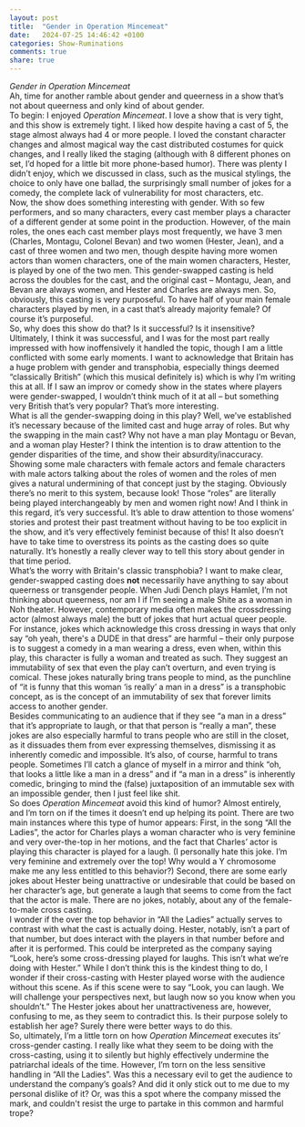 ```yaml
---
layout: post
title:  "Gender in Operation Mincemeat"
date:   2024-07-25 14:46:42 +0100
categories: Show-Ruminations
comments: true
share: true
---
```




*Gender in Operation Mincemeat*<br />
Ah, time for another ramble about gender and queerness in a show that’s not about queerness and only kind of about gender. <br />
To begin: I enjoyed *Operation Mincemeat*. I love a show that is very tight, and this show is extremely tight. I liked how despite having a cast of 5, the stage almost always had 4 or more people. I loved the constant character changes and almost magical way the cast distributed costumes for quick changes, and I really liked the staging (although with 8 different phones on set, I’d hoped for a little bit more phone-based humor). There was plenty I didn’t enjoy, which we discussed in class, such as the musical stylings, the choice to only have one ballad, the surprisingly small number of jokes for a comedy, the complete lack of vulnerability for most characters, etc.<br />
Now, the show does something interesting with gender. With so few performers, and so many characters, every cast member plays a character of a different gender at some point in the production. However, of the main roles, the ones each cast member plays most frequently, we have 3 men (Charles, Montagu, Colonel Bevan) and two women (Hester, Jean), and a cast of three women and two men, though despite having more women actors than women characters, one of the main women characters, Hester, is played by one of the two men. This gender-swapped casting is held across the doubles for the cast, and the original cast – Montagu, Jean, and Bevan are always women, and Hester and Charles are always men. So, obviously, this casting is very purposeful. To have half of your main female characters played by men, in a cast that’s already majority female? Of course it’s purposeful.<br />
So, why does this show do that? Is it successful? Is it insensitive? Ultimately, I think it was successful, and I was for the most part really impressed with how inoffensively it handled the topic, though I am a little conflicted with some early moments. I want to acknowledge that Britain has a huge problem with gender and transphobia, especially things deemed “classically British” (which this musical definitely is) which is why I’m writing this at all. If I saw an improv or comedy show in the states where players were gender-swapped, I wouldn’t think much of it at all – but something very British that’s very popular? That’s more interesting.<br />
What is all the gender-swapping doing in this play? Well, we’ve established it’s necessary because of the limited cast and huge array of roles. But why the swapping in the main cast? Why not have a man play Montagu or Bevan, and a woman play Hester? I think the intention is to draw attention to the gender disparities of the time, and show their absurdity/inaccuracy. Showing some male characters with female actors and female characters with male actors talking about the roles of women and the roles of men gives a natural undermining of that concept just by the staging. Obviously there’s no merit to this system, because look! Those “roles” are literally being played interchangeably by men and women right now! And I think in this regard, it’s very successful. It’s able to draw attention to those womens’ stories and protest their past treatment without having to be too explicit in the show, and it’s very effectively feminist because of this! It also doesn’t have to take time to overstress its points as the casting does so quite naturally. It’s honestly a really clever way to tell this story about gender in that time period.<br />
What’s the worry with Britain's classic transphobia? I want to make clear, gender-swapped casting does **not** necessarily have anything to say about queerness or transgender people. When Judi Dench plays Hamlet, I’m not thinking about queerness, nor am I if I’m seeing a male Shite as a woman in Noh theater. However, contemporary media often makes the crossdressing actor (almost always male) the butt of jokes that hurt actual queer people. For instance, jokes which acknowledge this cross dressing in ways that only say “oh yeah, there's a DUDE in that dress” are harmful – their only purpose is to suggest a comedy in a man wearing a dress, even when, within this play, this character is fully a woman and treated as such. They suggest an immutability of sex that even the play can’t overturn, and even trying is comical. These jokes naturally bring trans people to mind, as the punchline of “it is funny that this woman ‘is really’ a man in a dress” is a transphobic concept, as is the concept of an immutability of sex that forever limits access to another gender.<br />
Besides communicating to an audience that if they see “a man in a dress” that it’s appropriate to laugh, or that that person is “really a man”, these jokes are also especially harmful to trans people who are still in the closet, as it dissuades them from ever expressing themselves, dismissing it as inherently comedic and impossible. It’s also, of course, harmful to trans people. Sometimes I’ll catch a glance of myself in a mirror and think “oh, that looks a little like a man in a dress” and if “a man in a dress” is inherently comedic, bringing to mind the (false) juxtaposition of an immutable sex with an impossible gender, then I just feel like shit.<br />
So does *Operation Mincemeat* avoid this kind of humor? Almost entirely, and I’m torn on if the times it doesn’t end up helping its point. There are two main instances where this type of humor appears: First, in the song “All the Ladies”, the actor for Charles plays a woman character who is very feminine and very over-the-top in her motions, and the fact that Charles’ actor is playing this character is played for a laugh. (I personally hate this joke. I’m very feminine and extremely over the top! Why would a Y chromosome make me any less entitled to this behavior?) Second, there are some early jokes about Hester being unattractive or undesirable that could be based on her character’s age, but generate a laugh that seems to come from the fact that the actor is male. There are no jokes, notably, about any of the female-to-male cross casting.<br />
I wonder if the over the top behavior in “All the Ladies” actually serves to contrast with what the cast is actually doing. Hester, notably, isn’t a part of that number, but does interact with the players in that number before and after it is performed. This could be interpreted as the company saying “Look, here’s some cross-dressing played for laughs. This isn’t what we’re doing with Hester.” While I don’t think this is the kindest thing to do, I wonder if their cross-casting with Hester played worse with the audience without this scene. As if this scene were to say “Look, you can laugh. We will challenge your perspectives next, but laugh now so you know when you shouldn’t.” The Hester jokes about her unattractiveness are, however, confusing to me, as they seem to contradict this. Is their purpose solely to establish her age? Surely there were better ways to do this.
<br />So, ultimately, I’m a little torn on how *Operation Mincemeat* executes its’ cross-gender casting. I really like what they seem to be doing with the cross-casting, using it to silently but highly effectively undermine the patriarchal ideals of the time. However, I’m torn on the less sensitive handling in “All the Ladies”. Was this a necessary evil to get the audience to understand the company’s goals? And did it only stick out to me due to my personal dislike of it? Or, was this a spot where the company missed the mark, and couldn't resist the urge to partake in this common and harmful trope?<br />